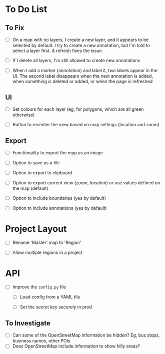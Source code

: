 # To Do List

## To Fix

- [ ] On a map with no layers, I create a new layer, and it appears to be selected by default. I try to create a new annotation, but I'm told to select a layer first. A refresh fixes the issue.
- [ ] If I delete all layers, I'm still allowed to create new annotations
- [ ] When I add a marker (annotation) and label it, two labels appear in the UI. The second label disappears when the next annotation is added, when something is deleted or added, or when the page is refreshed


## UI

- [ ] Set colours for each layer (eg, for polygons, which are all green otherwise)
- [ ] Button to recenter the view based on map settings (location and zoom)


## Export

- [ ] Functionality to export the map as an image
- [ ] Option to save as a file
- [ ] Option to export to clipboard
- [ ] Option to export current view (zoom, location) or use values defined on the map (default)
- [ ] Option to include boundaries (yes by default)
- [ ] Option to include annotations (yes by default)


# Project Layout
- [ ] Rename 'Master' map to 'Region'
- [ ] Allow multiple regions in a project


# API
- [ ] Improve the `config.py` file
  - [ ] Load config from a YAML file
  - [ ] Set the secret key securely in prod


## To Investigate

- [ ] Can some of the OpenStreetMap information be hidden? Eg, bus stops, business names, other POIs
- [ ] Does OpenStreetMap include information to show hilly areas?
